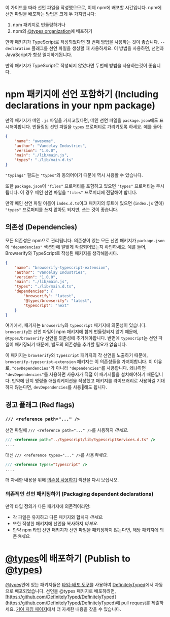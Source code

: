 이 가이드를 따라 선언 파일을 작성했으므로, 이제 npm에 배포할 시간입니다.
npm에 선언 파일을 배포하는 방법은 크게 두 가지입니다:

1. npm 패키지로 번들링하거나
2. npm의 [@types organization](https://www.npmjs.com/~types)에 배포하기

만약 패키지가 TypeScript로 작성되었다면 첫 번째 방법을 사용하는 것이 좋습니다.
`--declaration` 플래그를 선언 파일을 생성할 때 사용하세요.
이 방법을 사용하면, 선언과 JavaScript가 항상 일치하게됩니다.

만약 패키지가 TypeScript로 작성되지 않았다면 두번째 방법을 사용하는것이 좋습니다.

# npm 패키지에 선언 포함하기 (Including declarations in your npm package)

만약 패키지가 메인 `.js` 파일을 가지고있다면, 메인 선언 파일을 `package.json`에도 표시해야합니다.
번들링된 선언 파일을 `types` 프로퍼티로 가리키도록 하세요.
예를 들어:

```json
{
    "name": "awesome",
    "author": "Vandelay Industries",
    "version": "1.0.0",
    "main": "./lib/main.js",
    "types": "./lib/main.d.ts"
}
```

`"typings"` 필드는 `"types"`와 동의어이기 때문에 역시 사용할 수 있습니다.

또한 `package.json`이 `"files"` 프로퍼티를 포함하고 있으면 `"types"` 프로퍼티는 무시됩니다. 이 경우 메인 선언 파일을 `"files"` 프로퍼티에 전달해야 합니다.

만약 메인 선언 파일 이름이 `index.d.ts`이고 패키지의 루트에 있으면 (`index.js` 옆에) `"types"` 프로퍼티를 쓰지 않아도 되지만, 쓰는 것이 좋습니다.

## 의존성 (Dependencies)

모든 의존성은 npm으로 관리됩니다.
의존성이 있는 모든 선언 패키지가 `package.json`에 `"dependencies"` 섹션안에 알맞게 작성되어있는지 확인하세요.
예를 들어, Browserify와 TypeScript로 작성된 패키지를 생각해봅시다.

```json
{
    "name": "browserify-typescript-extension",
    "author": "Vandelay Industries",
    "version": "1.0.0",
    "main": "./lib/main.js",
    "types": "./lib/main.d.ts",
    "dependencies": {
        "browserify": "latest",
        "@types/browserify": "latest",
        "typescript": "next"
    }
}
```

여기에서, 패키지는 `browserify`와 `typescript` 패키지에 의존성이 있습니다.
`browserify`는 선언 파일이 npm 패키지에 함께 번들링되지 않기 때문에, `@types/browserify` 선언을 의존성에 추가해야합니다.
반면에 `typescript`는 선언 파일이 패키징되기 때문에, 별도의 의존성을 추가할 필요가 없습니다.

이 패키지는 `browserify`와 `typescript` 패키지의 각 선언을 노출하기 때문에, `browserify-typescript-extension` 패키지는 이 의존성들을 가져야합니다.
이 이유로, `"devDependencies"`가 아니라 `"dependencies"`를 사용합니다. 왜냐하면 `"devDependencies"`를 사용하면 사용자가 직접 이 패키지들을 설치해야하기 때문입니다.
만약에 단지 명령줄 애플리케이션을 작성했고 패키지를 라이브러리로 사용하길 기대하지 않는다면, `devDependencies`를 사용해도 됩니다.

## 경고 플래그 (Red flags)

### `/// <reference path="..." />`

선언 파일에 `/// <reference path="..." />`를 사용하지 *마세요*.

```ts
/// <reference path="../typescript/lib/typescriptServices.d.ts" />
....
```

대신 `/// <reference types="..." />`를 사용*하세요*.

```ts
/// <reference types="typescript" />
....
```

더 자세한 내용을 위해 [의존성 사용하기](./Library%20Structures.md#consuming-dependencies) 섹션을 다시 보십시오.

### 의존적인 선언 패키징하기 (Packaging dependent declarations)

만약 타입 정의가 다른 패키지에 의존적이라면:

* 각 파일은 유지하고 다른 패키지와 합치지 *마세요*.
* 또한 작성한 패키지에 선언을 복사하지 *마세요*.
* 만약 npm 타입 선언 패키지가 선언 파일을 패키징하지 않는다면, 해당 패키지에 의존*하세요*.

# [@types](https://www.npmjs.com/~types)에 배포하기 (Publish to [@types](https://www.npmjs.com/~types))

[@types](https://www.npmjs.com/~types)안에 있는 패키지들은 [타입-배포 도구](https://github.com/Microsoft/types-publisher)를 사용하여 [DefinitelyTyped](https://github.com/DefinitelyTyped/DefinitelyTyped)에서 자동으로 배포되었습니다.
선언을 @types 패키지로 배포하려면, [https://github.com/DefinitelyTyped/DefinitelyTyped](https://github.com/DefinitelyTyped/DefinitelyTyped)에 pull request를 제출하세요.
[기여 지침 페이지](http://definitelytyped.org/guides/contributing.html)에서 더 자세한 내용을 찾을 수 있습니다.
